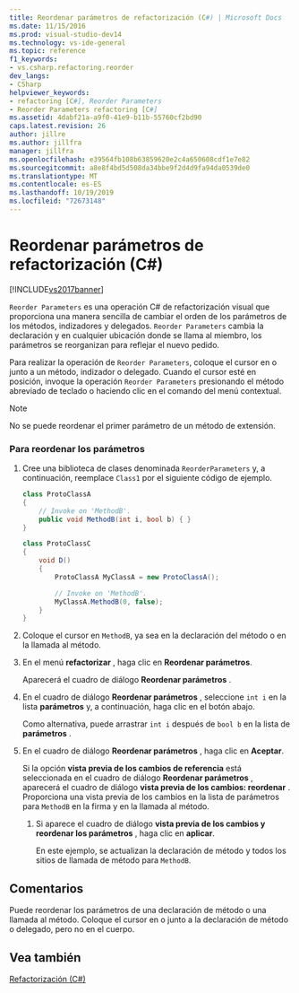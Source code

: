 ```yaml
---
title: Reordenar parámetros de refactorización (C#) | Microsoft Docs
ms.date: 11/15/2016
ms.prod: visual-studio-dev14
ms.technology: vs-ide-general
ms.topic: reference
f1_keywords:
- vs.csharp.refactoring.reorder
dev_langs:
- CSharp
helpviewer_keywords:
- refactoring [C#], Reorder Parameters
- Reorder Parameters refactoring [C#]
ms.assetid: 4dabf21a-a9f0-41e9-b11b-55760cf2bd90
caps.latest.revision: 26
author: jillre
ms.author: jillfra
manager: jillfra
ms.openlocfilehash: e39564fb108b63859620e2c4a650608cdf1e7e82
ms.sourcegitcommit: a8e8f4bd5d508da34bbe9f2d4d9fa94da0539de0
ms.translationtype: MT
ms.contentlocale: es-ES
ms.lasthandoff: 10/19/2019
ms.locfileid: "72673148"
---
```

# <a name="reorder-parameters-refactoring-c"></a>Reordenar parámetros de refactorización (C#)
[!INCLUDE[vs2017banner](../includes/vs2017banner.md)]

`Reorder Parameters` es una operación C# de refactorización visual que proporciona una manera sencilla de cambiar el orden de los parámetros de los métodos, indizadores y delegados. `Reorder Parameters` cambia la declaración y en cualquier ubicación donde se llama al miembro, los parámetros se reorganizan para reflejar el nuevo pedido.

 Para realizar la operación de `Reorder Parameters`, coloque el cursor en o junto a un método, indizador o delegado. Cuando el cursor esté en posición, invoque la operación `Reorder Parameters` presionando el método abreviado de teclado o haciendo clic en el comando del menú contextual.

> [!NOTE]
> No se puede reordenar el primer parámetro de un método de extensión.

### <a name="to-reorder-parameters"></a>Para reordenar los parámetros

1. Cree una biblioteca de clases denominada `ReorderParameters` y, a continuación, reemplace `Class1` por el siguiente código de ejemplo.

    ```csharp
    class ProtoClassA
    {
        // Invoke on 'MethodB'.
        public void MethodB(int i, bool b) { }
    }

    class ProtoClassC
    {
        void D()
        {
            ProtoClassA MyClassA = new ProtoClassA();

            // Invoke on 'MethodB'.
            MyClassA.MethodB(0, false);
        }
    }
    ```

2. Coloque el cursor en `MethodB`, ya sea en la declaración del método o en la llamada al método.

3. En el menú **refactorizar** , haga clic en **Reordenar parámetros**.

     Aparecerá el cuadro de diálogo **Reordenar parámetros** .

4. En el cuadro de diálogo **Reordenar parámetros** , seleccione `int i` en la lista **parámetros** y, a continuación, haga clic en el botón abajo.

     Como alternativa, puede arrastrar `int i` después de `bool b` en la lista de **parámetros** .

5. En el cuadro de diálogo **Reordenar parámetros** , haga clic en **Aceptar**.

     Si la opción **vista previa de los cambios de referencia** está seleccionada en el cuadro de diálogo **Reordenar parámetros** , aparecerá el cuadro de diálogo **vista previa de los cambios: reordenar** . Proporciona una vista previa de los cambios en la lista de parámetros para `MethodB` en la firma y en la llamada al método.

    1. Si aparece el cuadro de diálogo **vista previa de los cambios y reordenar los parámetros** , haga clic en **aplicar**.

         En este ejemplo, se actualizan la declaración de método y todos los sitios de llamada de método para `MethodB`.

## <a name="remarks"></a>Comentarios
 Puede reordenar los parámetros de una declaración de método o una llamada al método. Coloque el cursor en o junto a la declaración de método o delegado, pero no en el cuerpo.

## <a name="see-also"></a>Vea también
 [Refactorización (C#)](../csharp-ide/refactoring-csharp.md)